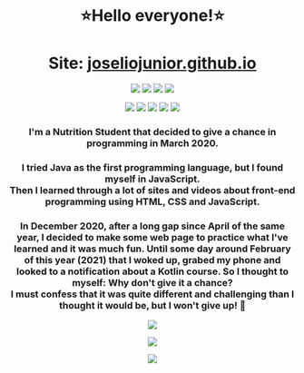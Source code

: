 <h1 align="center">
  ⭐Hello everyone!⭐
</h1>
<h1 align="center">
  Site: <a href="http://joseliojunior.github.io">joseliojunior.github.io</a>
</h1>
<p align="center">
  <img src="https://img.shields.io/badge/-ArtStation-13aef0?style=flat&logo=artstation&logoColor=fff&link=https://www.artstation.com/josliojnior">
  <img src="https://img.shields.io/badge/-GitHub-0d1117?style=flat&logo=Github&logoColor=fff&link=https://github.com/joseliojunior">
  <img src="https://img.shields.io/badge/Josélio%20Júnior%20-0275b3?style=flat&logo=linkedin&link=https://www.linkedin.com/in/josélio-de-souza-cavalcante-júnior-ba66791a3">
  <img src="https://badges.pufler.dev/visits/joseliojunior/joseliojunior">
</p>
<p align="center">
  <img src="https://img.shields.io/badge/HTML-e34f26?style=flat&logo=html5&logoColor=fff">
  <img src="https://img.shields.io/badge/CSS-1573b6?style=flat&logo=css3&logoColor=fff">
  <img src="https://img.shields.io/badge/JavaScript-f7ad00?style=flat&logo=javascript&logoColor=fff">
  <img src="https://img.shields.io/badge/JSON-000000?style=flat&logo=json&logoColor=fff">
  <img src="https://img.shields.io/badge/Kotlin-4c8bf7?style=flat&logo=kotlin&logoColor=fff">
</p>
<h3 align="center">
  <b>I'm a Nutrition Student that decided to give a chance in programming in March 2020.</b>
</h3>
<h3 align="center">
I tried Java as the first programming language, but I found myself in JavaScript.<br>
Then I learned through a lot of sites and videos about front-end programming using HTML, CSS and JavaScript.
</h3>
<h3 align="center">
 In December 2020, after a long gap since April of the same year, I decided to make some web page to practice what I've learned and it was much fun. Until some day around February of this year (2021) that I woked up, grabed my phone and looked to a notification about a Kotlin course. So I thought to myself: Why don't give it a chance?<br>
  I must confess that it was quite different and challenging than I thought it would be, but I won't give up! 🤩
</h3>
<p align="center">
  <img src="https://github-readme-stats.vercel.app/api?username=joseliojunior&show_icons=true&bg_color=0d1117&title_color=66ffcc&icon_color=88ff00&text_color=af4dff&locale=pt-br&hide_border=true&border_radius=10">
</p>
<p align="center">
  <img src="https://github-readme-stats.vercel.app/api/top-langs/?username=joseliojunior&layout=compact&bg_color=0d1117&title_color=66ffcc&text_color=88ff00&locale=pt-br&hide_border=true&border_radius=10&card_width=450">
</p>
<p align="center">
  <img src="charm.png">
</p>
